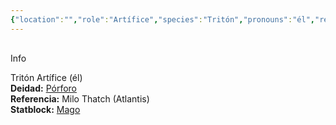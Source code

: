 ```yaml
---
{"location":"","role":"Artífice","species":"Tritón","pronouns":"él","reference":"Milo Thatch (Atlantis)","image":"","description":"Tritón Artífice (él)","statblock":"[[Mago]]","patron":"[[Pórforo]]","type":"Personas","dg-publish":false,"dg-publish-dm":true,"permalink":"/personas/dalakos/","dgPassFrontmatter":true}
---
```


<p><span><div data-callout-metadata="" data-callout-fold="" data-callout="info" class="callout node-insert-event"><div class="callout-title" dir="auto"><div class="callout-icon"><svg width="16" height="16"></svg></div><div class="callout-title-inner">Info</div></div><div class="callout-content">
<p dir="auto"> Tritón Artífice (él)<br>
<strong>Deidad:</strong> <a data-tooltip-position="top" aria-label="Personas/Pórforo.md" data-href="Personas/Pórforo.md" href="Personas/Pórforo.md" class="internal-link" target="_blank" rel="noopener nofollow">Pórforo</a><br>
<strong>Referencia:</strong> Milo Thatch (Atlantis)<br>
<strong>Statblock:</strong> <a data-tooltip-position="top" aria-label="Statblocks/Mago.md" data-href="Statblocks/Mago.md" href="Statblocks/Mago.md" class="internal-link" target="_blank" rel="noopener nofollow">Mago</a></p>
</div></div></span></p>